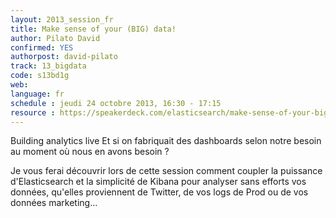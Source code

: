```yaml
---
layout: 2013_session_fr
title: Make sense of your (BIG) data!
author: Pilato David
confirmed: YES
authorpost: david-pilato
track: 13_bigdata
code: s13bd1g
web: 
language: fr
schedule : jeudi 24 octobre 2013, 16:30 - 17:15
resource : https://speakerdeck.com/elasticsearch/make-sense-of-your-big-data
---
```


Building analytics live
Et si on fabriquait des dashboards selon notre besoin au moment où nous en avons besoin ?

Je vous ferai découvrir lors de cette session comment coupler la puissance d'Elasticsearch et la simplicité de Kibana pour analyser sans efforts vos données, qu'elles proviennent de Twitter, de vos logs de Prod ou de vos données marketing...
